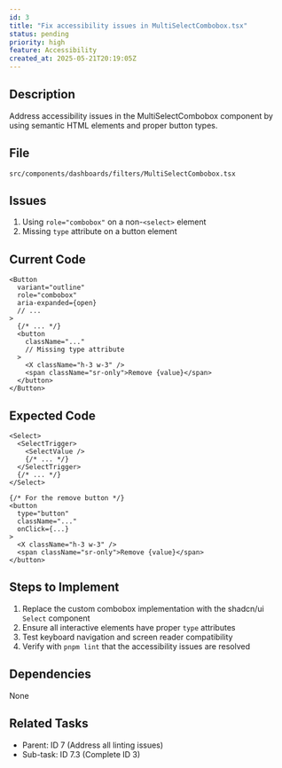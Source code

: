 ```yaml
---
id: 3
title: "Fix accessibility issues in MultiSelectCombobox.tsx"
status: pending
priority: high
feature: Accessibility
created_at: 2025-05-21T20:19:05Z
---
```


## Description

Address accessibility issues in the MultiSelectCombobox component by using semantic HTML elements and proper button types.

## File

`src/components/dashboards/filters/MultiSelectCombobox.tsx`

## Issues

1. Using `role="combobox"` on a non-`<select>` element
2. Missing `type` attribute on a button element

## Current Code

```tsx
<Button
  variant="outline"
  role="combobox"
  aria-expanded={open}
  // ...
>
  {/* ... */}
  <button
    className="..."
    // Missing type attribute
  >
    <X className="h-3 w-3" />
    <span className="sr-only">Remove {value}</span>
  </button>
</Button>
```

## Expected Code

```tsx
<Select>
  <SelectTrigger>
    <SelectValue />
    {/* ... */}
  </SelectTrigger>
  {/* ... */}
</Select>

{/* For the remove button */}
<button 
  type="button"
  className="..."
  onClick={...}
>
  <X className="h-3 w-3" />
  <span className="sr-only">Remove {value}</span>
</button>
```

## Steps to Implement

1. Replace the custom combobox implementation with the shadcn/ui `Select` component
2. Ensure all interactive elements have proper `type` attributes
3. Test keyboard navigation and screen reader compatibility
4. Verify with `pnpm lint` that the accessibility issues are resolved

## Dependencies

None

## Related Tasks

- Parent: ID 7 (Address all linting issues)
- Sub-task: ID 7.3 (Complete ID 3)
